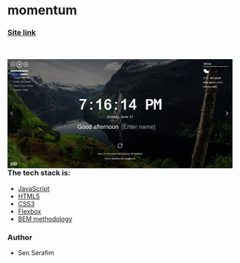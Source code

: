 # momentum

### [Site link](https://hostlife22.github.io/momentum/)

<br><br>
<kbd>
  <img align="right" alt="img" src="EwxtNJv.jpeg"  />
 </kbd>
<br><br>

### The tech stack is:

- [JavaScript](https://ru.wikipedia.org/wiki/JavaScript)
- [HTML5](https://en.wikipedia.org/wiki/HTML5)
- [CSS3](https://en.wikipedia.org/wiki/Cascading_Style_Sheets)
- [Flexbox](https://en.wikipedia.org/wiki/CSS_Flexible_Box_Layout)
- [BEM methodology](https://en.bem.info/methodology/)

### Author

- Sen Serafim

